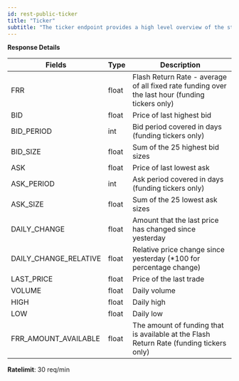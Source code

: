 ```yaml
---
id: rest-public-ticker
title: "Ticker"
subtitle: "The ticker endpoint provides a high level overview of the state of the market for a specified pair. It shows the current best bid and ask, the last traded price, as well as information on the daily volume and price movement over the last day."
---
```


**Response Details**

Fields | Type | Description
--- | --- | ---
FRR  |  float  |  Flash Return Rate - average of all fixed rate funding over the last hour (funding tickers only)
BID  |  float  |  Price of last highest bid
BID_PERIOD  |  int  |  Bid period covered in days (funding tickers only)
BID_SIZE  |  float  | Sum of the 25 highest bid sizes
ASK  |  float  |  Price of last lowest ask
ASK_PERIOD  |  int  |  Ask period covered in days (funding tickers only)
ASK_SIZE  |  float  |  Sum of the 25 lowest ask sizes
DAILY_CHANGE  |  float  |  Amount that the last price has changed since yesterday
DAILY_CHANGE_RELATIVE  |  float  |  Relative price change since yesterday (*100 for percentage change)
LAST_PRICE  |  float  |  Price of the last trade
VOLUME  |  float  |  Daily volume
HIGH  |  float  |  Daily high
LOW  |  float  |  Daily low
FRR_AMOUNT_AVAILABLE | float | The amount of funding that is available at the Flash Return Rate (funding tickers only)

**Ratelimit**: 30 req/min
